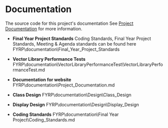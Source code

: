 # Documentation
The source code for this project's documentation See [Project Documentation](Project_Documentation.md) for more information.

+ **Final Year Project Standards**
Coding Standards, Final Year Project Standards, Meeting & Agenda standards can be found here
FYRP\documentation\Final_Year_Project_Standards

+ **Vector Library Performance Tests**
FYRP\documentation\VectorLibraryPerformanceTest\VectorLibraryPerformanceTest.md

+ **Documentation for website**
FYRP\documentation\Project_Documentation.md

+ **Class Design**
FYRP\documentation\Design\Class_Design

+ **Display Design**
FYRP\documentation\Design\Display_Design

+ **Coding Standards**
FYRP\documentation\Final Year Project\Coding_Standards.md
